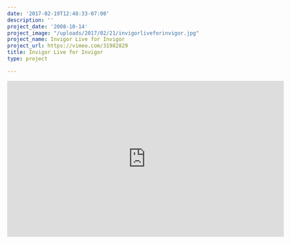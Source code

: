 ```yaml
---
date: '2017-02-19T12:48:33-07:00'
description: ''
project_date: '2008-10-14'
project_image: "/uploads/2017/02/21/invigorliveforinvigor.jpg"
project_name: Invigor Live for Invigor
project_url: https://vimeo.com/31982829
title: Invigor Live for Invigor
type: project

---
```

<iframe src="https://player.vimeo.com/video/31982829" width="640" height="360" frameborder="0" webkitallowfullscreen mozallowfullscreen allowfullscreen></iframe>
